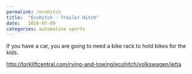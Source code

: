 ```yaml
---
permalink: /ecohitch
title:  "Ecohitch - Trailer Hitch"
date:   2016-07-09
categories: automotive sports
---
```


If you have a car, you are going to need a bike rack to hold bikes for the kids.

http://torkliftcentral.com/rving-and-towing/ecohitch/volkswagen/jetta
